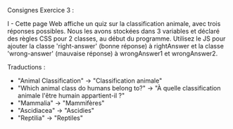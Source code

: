 Consignes Exercice 3 :

I -
Cette page Web affiche un quiz sur la classification animale, avec trois réponses possibles. Nous les avons stockées
dans 3 variables et déclaré des règles CSS pour 2 classes, au début du programme. Utilisez le JS pour ajouter
la classe 'right-answer' (bonne réponse) à rightAnswer et la classe 'wrong-answer' (mauvaise réponse)
à wrongAnswer1 et wrongAnswer2.

Traductions :
- "Animal Classification" -> "Classification animale"
- "Which animal class do humans belong to?" -> "À quelle classification animale l'être humain appartient-il ?"
- "Mammalia" -> "Mammifères"
- "Ascidiacea" -> "Ascidies"
- "Reptilia" -> "Reptiles"






